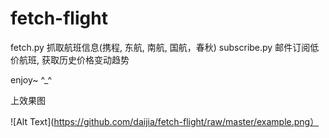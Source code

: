 # fetch-flight


fetch.py      抓取航班信息(携程, 东航, 南航, 国航，春秋)
subscribe.py  邮件订阅低价航班, 获取历史价格变动趋势

enjoy~ ^_^

上效果图

![Alt Text](https://github.com/daijia/fetch-flight/raw/master/example.png）